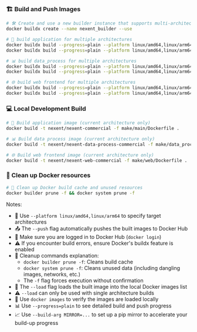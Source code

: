 ### 🏗️ Build and Push Images

```bash
# 🛠️ Create and use a new builder instance that supports multi-architecture builds
docker buildx create --name nexent_builder --use

# 🚀 build application for multiple architectures
docker buildx build --progress=plain --platform linux/amd64,linux/arm64 -t nexent/nexent-commercial -f make/main/Dockerfile . --push
docker buildx build --progress=plain --platform linux/amd64,linux/arm64 -t ccr.ccs.tencentyun.com/nexent-hub/nexent -f make/web/Dockerfile . --push

# 📊 build data_process for multiple architectures
docker buildx build --progress=plain --platform linux/amd64,linux/arm64 -t nexent/nexent-data-process-commercial -f make/data_process/Dockerfile . --push
docker buildx build --progress=plain --platform linux/amd64,linux/arm64 -t ccr.ccs.tencentyun.com/nexent-hub/nexent-data-process -f make/web/Dockerfile . --push

# 🌐 build web frontend for multiple architectures
docker buildx build --progress=plain --platform linux/amd64,linux/arm64 -t nexent/nexent-web-commercial -f make/web/Dockerfile . --push
docker buildx build --progress=plain --platform linux/amd64,linux/arm64 -t ccr.ccs.tencentyun.com/nexent-hub/nexent-web -f make/web/Dockerfile . --push
```

### 💻 Local Development Build

```bash
# 🚀 Build application image (current architecture only)
docker build -t nexent/nexent-commercial -f make/main/Dockerfile .

# 📊 Build data process image (current architecture only)
docker build -t nexent/nexent-data-process-commercial -f make/data_process/Dockerfile .

# 🌐 Build web frontend image (current architecture only)
docker build -t nexent/nexent-web-commercial -f make/web/Dockerfile .
```

### 🧹 Clean up Docker resources

```bash
# 🧼 Clean up Docker build cache and unused resources
docker builder prune -f && docker system prune -f
```

Notes:
- 🔧 Use `--platform linux/amd64,linux/arm64` to specify target architectures
- 📤 The `--push` flag automatically pushes the built images to Docker Hub
- 🔑 Make sure you are logged in to Docker Hub (`docker login`)
- ⚠️ If you encounter build errors, ensure Docker's buildx feature is enabled
- 🧹 Cleanup commands explanation:
  - `docker builder prune -f`: Cleans build cache
  - `docker system prune -f`: Cleans unused data (including dangling images, networks, etc.)
  - The `-f` flag forces execution without confirmation
- 🔧 The `--load` flag loads the built image into the local Docker images list
- ⚠️ `--load` can only be used with single architecture builds
- 📝 Use `docker images` to verify the images are loaded locally
- 📊 Use `--progress=plain` to see detailed build and push progress
- 📈 Use `--build-arg MIRROR=...` to set up a pip mirror to accelerate your build-up progress
